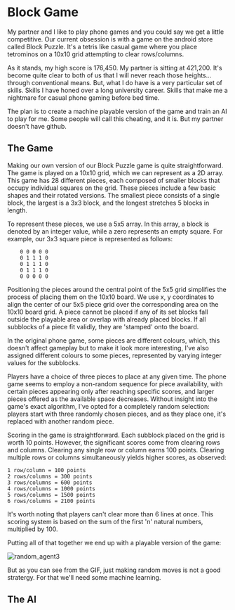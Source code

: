 # Block Game

My partner and I like to play phone games and you could say we get a little competitive. Our current obsession is with a game on the android store called Block Puzzle. It's a tetris like casual game where you place tetrominos on a 10x10 grid attempting to clear rows/columns. 

As it stands, my high score is 176,450. My partner is sitting at 421,200. It's become quite clear to both of us that I will never reach those heights... through conventional means. But, what I do have is a very particular set of skills. Skills I have honed over a long university career. Skills that make me a nightmare for casual phone gaming before bed time. 

The plan is to create a machine playable version of the game and train an AI to play for me. Some people will call this cheating, and it is. But my partner doesn't have github.

## The Game 

Making our own version of our Block Puzzle game is quite straightforward. The game is played on a 10x10 grid, which we can represent as a 2D array. This game has 28 different pieces, each composed of smaller blocks that occupy individual squares on the grid. These pieces include a few basic shapes and their rotated versions. The smallest piece consists of a single block, the largest is a 3x3 block, and the longest stretches 5 blocks in length.

To represent these pieces, we use a 5x5 array. In this array, a block is denoted by an integer value, while a zero represents an empty square. For example, our 3x3 square piece is represented as follows:

```
    0 0 0 0 0
    0 1 1 1 0
    0 1 1 1 0
    0 1 1 1 0
    0 0 0 0 0
```

Positioning the pieces around the central point of the 5x5 grid simplifies the process of placing them on the 10x10 board. We use x, y coordinates to align the center of our 5x5 piece grid over the corresponding area on the 10x10 board grid. A piece cannot be placed if any of its set blocks fall outside the playable area or overlap with already placed blocks. If all subblocks of a piece fit validly, they are 'stamped' onto the board.

In the original phone game, some pieces are different colours, which, this doesn't affect gameplay but to make it look more interesting, I've also assigned different colours to some pieces, represented by varying integer values for the subblocks.

Players have a choice of three pieces to place at any given time. The phone game seems to employ a non-random sequence for piece availability, with certain pieces appearing only after reaching specific scores, and larger pieces offered as the available space decreases. Without insight into the game's exact algorithm, I've opted for a completely random selection: players start with three randomly chosen pieces, and as they place one, it's replaced with another random piece.

Scoring in the game is straightforward. Each subblock placed on the grid is worth 10 points. However, the significant scores come from clearing rows and columns. Clearing any single row or column earns 100 points. Clearing multiple rows or columns simultaneously yields higher scores, as observed:

```
1 row/column = 100 points
2 rows/columns = 300 points
3 rows/columns = 600 points
4 rows/columns = 1000 points
5 rows/columns = 1500 points
6 rows/columns = 2100 points
```

It's worth noting that players can't clear more than 6 lines at once. This scoring system is based on the sum of the first 'n' natural numbers, multiplied by 100.

Putting all of that together we end up with a playable version of the game:

![random_agent3](https://github.com/matthew-tyler/block_game/assets/101033922/e44910e4-9879-4816-ab43-7de22d773faf)

But as you can see from the GIF, just making random moves is not a good stratergy. For that we'll need some machine learning. 

## The AI
